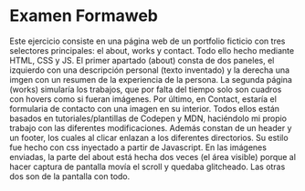 <h1>Examen Formaweb</h1>
<p> Este ejercicio consiste en una página web de un portfolio ficticio con tres selectores principales: el about, works y contact. Todo ello hecho mediante HTML, CSS y JS. 
El primer apartado (about) consta de dos paneles, el izquierdo con una descripción personal (texto inventado) y la derecha una imgen con un resumen de la experiencia de la persona.
La segunda página (works) simularía los trabajos, que por falta del tiempo solo son cuadros con hovers como si fueran imágenes.
Por último, en Contact, estaría el formularia de contacto con una imagen en su interior.
Todos ellos están basados en tutoriales/plantillas de Codepen y MDN, haciéndolo mi propio trabajo con las diferentes modificaciones.
Además constan de un header y un footer, los cuales al clicar enlazan a los diferentes directorios. Su estilo fue hecho con css inyectado a partir de Javascript.
En las imágenes enviadas, la parte del about está hecha dos veces (el área visible) porque al hacer captura de pantalla movía el scroll y quedaba glitcheado. Las otras dos son de la pantalla con todo.<p>
